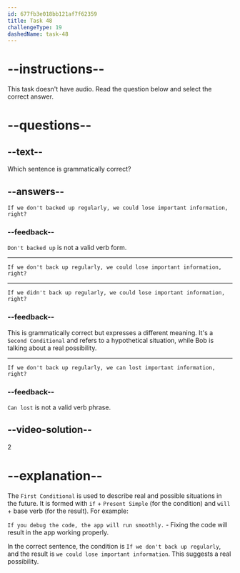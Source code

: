 ```yaml
---
id: 677fb3e018bb121af7f62359
title: Task 48
challengeType: 19
dashedName: task-48
---
```


# --instructions--

This task doesn't have audio. Read the question below and select the correct answer.

# --questions--

## --text--

Which sentence is grammatically correct?

## --answers--

`If we don't backed up regularly, we could lose important information, right?`

### --feedback--

`Don't backed up` is not a valid verb form.

---

`If we don't back up regularly, we could lose important information, right?`

---

`If we didn't back up regularly, we could lose important information, right?`

### --feedback--

This is grammatically correct but expresses a different meaning. It's a `Second Conditional` and refers to a hypothetical situation, while Bob is talking about a real possibility.

---

`If we don't back up regularly, we can lost important information, right?`

### --feedback--

`Can lost` is not a valid verb phrase.

## --video-solution--

2

# --explanation--

The `First Conditional` is used to describe real and possible situations in the future. It is formed with `if` + `Present Simple` (for the condition) and `will` + base verb (for the result). For example:

`If you debug the code, the app will run smoothly.` - Fixing the code will result in the app working properly.

In the correct sentence, the condition is `If we don't back up regularly`, and the result is `we could lose important information`. This suggests a real possibility.
